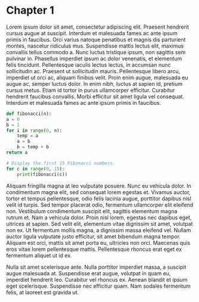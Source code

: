 # Chapter 1

Lorem ipsum dolor sit amet, consectetur adipiscing elit. Praesent hendrerit cursus augue at suscipit. Interdum et malesuada fames ac ante ipsum primis in faucibus. Orci varius natoque penatibus et magnis dis parturient montes, nascetur ridiculus mus. Suspendisse mattis lectus elit, maximus convallis tellus commodo a. Nunc luctus tristique ipsum, non sagittis sem pulvinar in. Phasellus imperdiet ipsum ac dolor venenatis, et elementum felis tincidunt. Pellentesque iaculis lectus lectus, in accumsan nunc sollicitudin ac. Praesent ut sollicitudin mauris. Pellentesque libero arcu, imperdiet ut orci ac, aliquam finibus velit. Proin enim augue, malesuada eu augue ac, semper luctus dolor. In enim nibh, luctus at sapien id, pretium cursus metus. Etiam id tortor in purus ullamcorper efficitur. Curabitur hendrerit faucibus convallis. Morbi efficitur sit amet ligula vel consequat. Interdum et malesuada fames ac ante ipsum primis in faucibus.

```python
def fibonacci(n):
a = 0
b = 1
for i in range(0, n):
    temp = a
    a = b
    b = temp + b
return a

# Display the first 15 Fibonacci numbers.
for c in range(0, 15):
    print(fibonacci(c))
```

Aliquam fringilla magna at leo vulputate posuere. Nunc eu vehicula dolor. In condimentum magna elit, sed consequat lorem egestas et. Vivamus auctor, tortor et tempus pellentesque, odio felis lacinia augue, porttitor dapibus nisl velit id turpis. Sed tempor placerat odio, fermentum ullamcorper elit eleifend non. Vestibulum condimentum suscipit elit, sagittis elementum magna rutrum et. Nam a vehicula dolor. Proin nisl lorem, egestas nec dapibus eget, ultrices at sapien. Sed velit elit, elementum vitae dignissim sit amet, volutpat non ex. Ut fermentum mollis magna, a dignissim massa eleifend vel. Nullam auctor ligula vulputate justo efficitur, sit amet bibendum magna tempor. Aliquam est orci, mattis sit amet porta eu, ultricies non orci. Maecenas quis eros vitae lorem pellentesque mattis. Pellentesque rhoncus erat eget ex fermentum aliquet ut id ex.

Nulla sit amet scelerisque ante. Nulla porttitor imperdiet massa, a suscipit augue malesuada at. Suspendisse erat augue, volutpat in quam eu, imperdiet hendrerit leo. Curabitur vel rhoncus ex. Aenean blandit et ipsum eget scelerisque. Suspendisse nec efficitur quam. Nam sodales fermentum felis, at laoreet est gravida ut.

